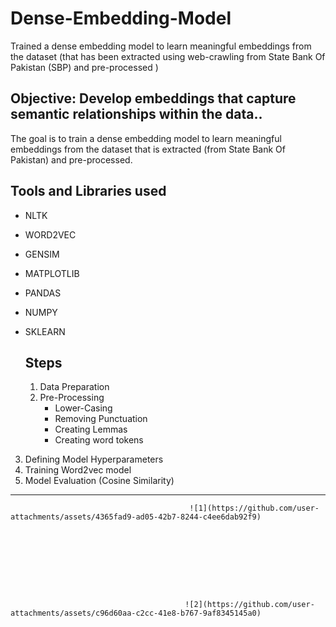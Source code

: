 # Dense-Embedding-Model
Trained a dense embedding model to learn meaningful  embeddings from the dataset (that has been extracted using web-crawling from State Bank Of Pakistan (SBP) and pre-processed )


## **Objective: Develop embeddings that capture semantic relationships within the data..**

The goal is to train a dense embedding model to learn meaningful embeddings from the dataset that is extracted (from State Bank Of Pakistan) and pre-processed.

## Tools and Libraries used
- NLTK
- WORD2VEC
- GENSIM
- MATPLOTLIB
- PANDAS
- NUMPY
- SKLEARN

  ## Steps
  
  1. Data Preparation
  2. Pre-Processing
        - Lower-Casing
        - Removing Punctuation
        - Creating Lemmas
        - Creating word tokens
          
3. Defining Model Hyperparameters
4. Training Word2vec model
5. Model Evaluation (Cosine Similarity)
---



                                            ![1](https://github.com/user-attachments/assets/4365fad9-ad05-42b7-8244-c4ee6dab92f9)









                                           ![2](https://github.com/user-attachments/assets/c96d60aa-c2cc-41e8-b767-9af8345145a0)





